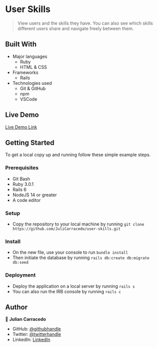 # User Skills

> View users and the skills they have. You can also see which skills different users share and navigate freely between them.


## Built With

- Major languages
    - Ruby
    - HTML & CSS
- Frameworks
    - Rails
- Technologies used
    - Git & GitHub
    - npm
    - VSCode

## Live Demo

[Live Demo Link](https://shielded-inlet-22823.herokuapp.com/)


## Getting Started


To get a local copy up and running follow these simple example steps.

### Prerequisites
    
- Git Bash
- Ruby 3.0.1
- Rails 6
- NodeJS 14 or greater
- A code editor

### Setup

- Copy the repository to your local machine by running `git clone https://github.com/JuliCarracedo/user-skills.git`

### Install

- On the new file, use your console to run `bundle install`
- Then initiate the database by running `rails db:create db:migrate db:seed`

### Deployment

- Deploy the application on a local server by running `rails s`
- You can also run the IRB console by running `rails c`

## Author

👤 **Julian Carracedo**

- GitHub: [@githubhandle](https://github.com/githubhandle)
- Twitter: [@twitterhandle](https://twitter.com/twitterhandle)
- LinkedIn: [LinkedIn](https://linkedin.com/in/linkedinhandle)
